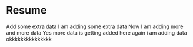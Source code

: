 # Resume
Add some extra data 
I am adding some extra data
Now I am adding more and more data
Yes more data is getting added here
again i am adding data okkkkkkkkkkkkkkk